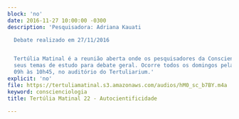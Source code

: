 ```yaml
---
block: 'no'
date: 2016-11-27 10:00:00 -0300
description: 'Pesquisadora: Adriana Kauati

  Debate realizado em 27/11/2016


  Tertúlia Matinal é a reunião aberta onde os pesquisadores da Conscienciologia apresentam
  seus temas de estudo para debate geral. Ocorre todos os domingos pela manhã, das
  09h às 10h45, no auditório do Tertuliarium.'
explicit: 'no'
file: https://tertuliamatinal.s3.amazonaws.com/audios/hM0_sc_b7BY.m4a
keyword: conscienciologia
title: Tertúlia Matinal 22 - Autocientificidade

---
```

